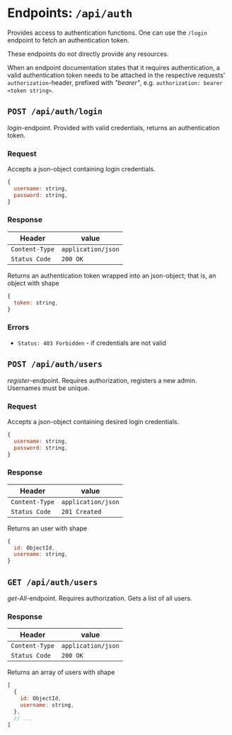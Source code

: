 Endpoints: `/api/auth`
======================

Provides access to authentication functions. One can use the `/login` endpoint to fetch an authentication token.

These endpoints do not directly provide any resources.

When an endpoint documentation states that it requires authentication, a valid authentication token needs to be attached in the respective requests' `authorization`-header, prefixed with *"bearer"*, e.g. `authorization: bearer <token string>`.


`POST /api/auth/login`
----------------------

*login*-endpoint. Provided with valid credentials, returns an authentication token.

### Request
Accepts a json-object containing login credentials.
```js
{
  username: string,
  password: string,
}
```

### Response
| Header         | value              |
| -------------- | ------------------ |
| `Content-Type` | `application/json` |
| `Status Code`  | `200 OK`           |

Returns an authentication token wrapped into an json-object; that is, an object with shape
```js
{
  token: string,
}
```

### Errors
 - `Status: 403 Forbidden` - if credentials are not valid


`POST /api/auth/users`
----------------------

*register*-endpoint. Requires authorization, registers a new admin. Usernames must be unique.

### Request
Accepts a json-object containing desired login credentials.
```js
{
  username: string,
  password: string,
}
```

### Response
| Header         | value              |
| -------------- | ------------------ |
| `Content-Type` | `application/json` |
| `Status Code`  | `201 Created`      |

Returns an user with shape
```js
{
  id: ObjectId,
  username: string,
}
```


`GET /api/auth/users`
----------------------

*get-All*-endpoint. Requires authorization. Gets a list of all users.

### Response
| Header         | value              |
| -------------- | ------------------ |
| `Content-Type` | `application/json` |
| `Status Code`  | `200 OK`           |

Returns an array of users with shape
```js
[
  {
    id: ObjectId,
    username: string,
  },
  // ...
]
```
